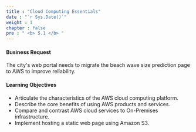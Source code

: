 ```yaml
---
title : "Cloud Computing Essentials"
date : "`r Sys.Date()`"
weight : 1
chapter : false
pre : " <b> 5.1 </b> "
---
```


#### Business Request
The city's web portal needs to migrate the beach wave size prediction page to AWS to improve reliability.

#### Learning Objectives
-   Articulate the characteristics of the AWS cloud computing platform.
-   Describe the core benefits of using AWS products and services.
-   Compare and contrast AWS cloud services to On-Premises infrastructure.
-   Implement hosting a static web page using Amazon S3.

